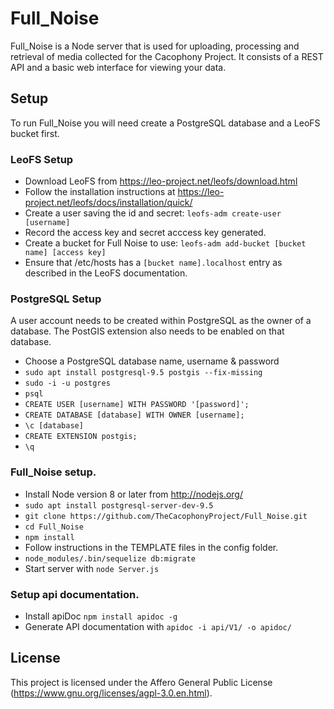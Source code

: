 # Full_Noise

Full_Noise is a Node server that is used for uploading, processing and
retrieval of media collected for the Cacophony Project. It consists of
a REST API and a basic web interface for viewing your data.

## Setup

To run Full_Noise you will need create a PostgreSQL database and a
LeoFS bucket first.

### LeoFS Setup

* Download LeoFS from https://leo-project.net/leofs/download.html
* Follow the installation instructions at https://leo-project.net/leofs/docs/installation/quick/
* Create a user saving the id and secret: `leofs-adm create-user [username]`
* Record the access key and secret acccess key generated.
* Create a bucket for Full Noise to use: `leofs-adm add-bucket [bucket name] [access key]`
* Ensure that /etc/hosts has a `[bucket name].localhost` entry as described in the LeoFS documentation.

### PostgreSQL Setup

A user account needs to be created within PostgreSQL as the owner of a
database. The PostGIS extension also needs to be enabled on that
database.

* Choose a PostgreSQL database name, username & password
* `sudo apt install postgresql-9.5 postgis --fix-missing`
* `sudo -i -u postgres`
* `psql`
* `CREATE USER [username] WITH PASSWORD '[password]';`
* `CREATE DATABASE [database] WITH OWNER [username];`
* `\c [database]`
* `CREATE EXTENSION postgis;`
* `\q`

### Full_Noise setup.

* Install Node version 8 or later from http://nodejs.org/
* `sudo apt install postgresql-server-dev-9.5`
* `git clone https://github.com/TheCacophonyProject/Full_Noise.git`
* `cd Full_Noise`
* `npm install`
* Follow instructions in the TEMPLATE files in the config folder.
* `node_modules/.bin/sequelize db:migrate`
* Start server with `node Server.js`

### Setup api documentation.
* Install apiDoc `npm install apidoc -g`
* Generate API documentation with `apidoc -i api/V1/ -o apidoc/`

## License

This project is licensed under the Affero General Public License
(https://www.gnu.org/licenses/agpl-3.0.en.html).
